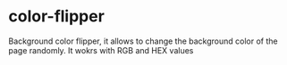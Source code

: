 # color-flipper

Background color flipper, it allows to change the background color of the page randomly. It wokrs with RGB and HEX values
